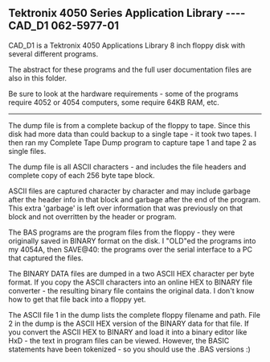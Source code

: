 Tektronix 4050 Series Application Library ---- CAD_D1 062-5977-01
----

CAD_D1 is a Tektronix 4050 Applications Library 8 inch floppy disk with several different programs.

The abstract for these programs and the full user documentation files are also in this folder.

Be sure to look at the hardware requirements - some of the programs require 4052 or 4054 computers, some require 64KB RAM, etc.

-------------
The dump file is from a complete backup of the floppy to tape.
Since this disk had more data than could backup to a single tape - it took two tapes.
I then ran my Complete Tape Dump program to capture tape 1 and tape 2 as single files.

The dump file is all ASCII characters - and includes the file headers and complete copy of each 256 byte tape block.

ASCII files are captured character by character and may include garbage after the header info in that block and garbage after the end of the program. This extra 'garbage' is left over information that was previously on that block and not overritten by the header or program.

The BAS programs are the program files from the floppy - they were originally saved in BINARY format on the disk. I "OLD"ed the programs into my 4054A, then SAVE@40: the programs over the serial interface to a PC that captured the files.

The BINARY DATA files are dumped in a two ASCII HEX character per byte format. If you copy the ASCII characters into an online HEX to BINARY file converter - the resulting binary file contains the original data. I don't know how to get that file back into a floppy yet.

The ASCII file 1 in the dump lists the complete floppy filename and path. File 2 in the dump is the ASCII HEX version of the BINARY data for that file. If you convert the ASCII HEX to BINARY and load it into a binary editor like HxD - the text in program files can be viewed. However, the BASIC statements have been tokenized - so you should use the .BAS versions :)
